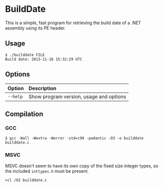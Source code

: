 # BuildDate

This is a simple, fast program for retrieving the build date of a .NET assembly using its PE header.

## Usage

	$ ./builddate FILE
	Build date: 2013-11-16 15:32:29 UTC

## Options

Option | Description
:--- |:---
`--help` | Show program version, usage and options

## Compilation

### GCC

	$ gcc -Wall -Wextra -Werror -std=c99 -pedantic -O3 -o builddate builddate.c

### MSVC

MSVC doesn't seem to have its own copy of the fixed size integer types, so the included `inttypes.h` must be present.

	>cl /O2 builddate.c

